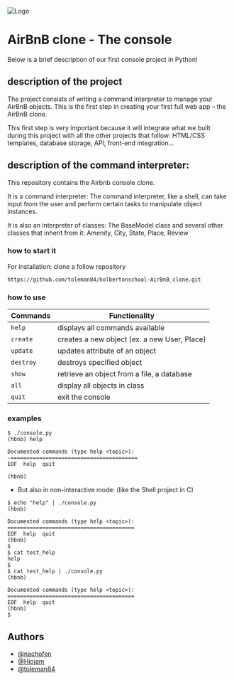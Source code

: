 ![Logo](https://i.ibb.co/jMwNkX6/65f4a1dd9c51265f49d0.png)


# AirBnB clone - The console
Below is a brief description of our first console project in Python!

## description of the project
The project consists of writing a command interpreter to manage your AirBnB objects.
This is the first step in creating your first full web app – the AirBnB clone.

This first step is very important because it will integrate what we built during this project with all the other projects that follow:
HTML/CSS templates, database storage, API, front-end integration...

## description of the command interpreter:
This repository contains the Airbnb console clone.

It is a command interpreter:
The command interpreter, like a shell, can take input from the user and perform certain tasks to manipulate object instances.

It is also an interpreter of classes:
The BaseModel class and several other classes that inherit from it: Amenity, City, State, Place, Review

### how to start it
For installation: clone a follow repository
```
https://github.com/toleman84/holbertonschool-AirBnB_clone.git
```

### how to use
| Commands   | Functionality                                |
| ---------  | -------------------------------------------- |
| `help`     | displays all commands available              |
| `create`   | creates a new object (ex. a new User, Place) |
| `update`   | updates attribute of an object               |
| `destroy`  | destroys specified object                    |
| `show`     | retrieve an object from a file, a database   |
| `all`      | display all objects in class                 |
| `quit`     | exit the console                             |

### examples
```
$ ./console.py
(hbnb) help

Documented commands (type help <topic>):
-========================================
EOF  help  quit

(hbnb) 
```

- But also in non-interactive mode: (like the Shell project in C)
```
$ echo "help" | ./console.py
(hbnb)

Documented commands (type help <topic>):
========================================
EOF  help  quit
(hbnb) 
$
$ cat test_help
help
$
$ cat test_help | ./console.py
(hbnb)

Documented commands (type help <topic>):
========================================
EOF  help  quit
(hbnb) 
$
```

## Authors
- [@nachofen](https://github.com/nachofen)
- [@Hiojam](https://github.com/Hiojam)
- [@toleman84](https://github.com/toleman84)
